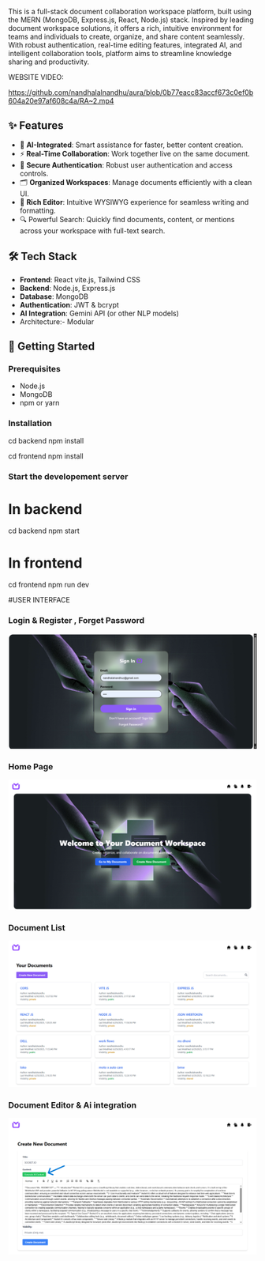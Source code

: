 

This is a full-stack document collaboration workspace platform, built using the MERN (MongoDB, Express.js, React, Node.js) stack. Inspired by leading document workspace solutions, it offers a rich, intuitive environment for teams and individuals to create, organize, and share content seamlessly. With robust authentication, real-time editing features, integrated AI, and intelligent collaboration tools, platform aims to streamline knowledge sharing and productivity.

WEBSITE VIDEO:

https://github.com/nandhalalnandhu/aura/blob/0b77eacc83accf673c0ef0b604a20e97af608c4a/RA~2.mp4

## ✨ Features

- 🧠 **AI-Integrated**: Smart assistance for faster, better content creation.
- ⚡ **Real-Time Collaboration**: Work together live on the same document.
- 🔐 **Secure Authentication**: Robust user authentication and access controls.
- 🗂️ **Organized Workspaces**: Manage documents efficiently with a clean UI.
- 📄 **Rich Editor**: Intuitive WYSIWYG experience for seamless writing and formatting.
- 🔍 Powerful Search: Quickly find documents, content, or mentions across your workspace with full-text search.

## 🛠️ Tech Stack

- **Frontend**: React vite.js, Tailwind CSS
- **Backend**: Node.js, Express.js
- **Database**: MongoDB
- **Authentication**: JWT & bcrypt
- **AI Integration**: Gemini API (or other NLP models)
- Architecture:- Modular

## 🚀 Getting Started

### Prerequisites

- Node.js
- MongoDB
- npm or yarn

### Installation

cd backend
npm install

cd frontend
npm install

### Start the developement server

# In backend

cd backend
npm start

# In frontend

cd frontend
npm run dev

#USER INTERFACE

  
### Login &  Register , Forget Password  
![image alt](https://github.com/nandhalalnandhu/aura/blob/main/signinpage.png?raw=true)

### Home Page 
![image alt](https://github.com/nandhalalnandhu/aura/blob/main/home.png?raw=true)

### Document List 
![image alt](https://github.com/nandhalalnandhu/aura/blob/main/docu-list.png?raw=true)

### Document Editor &  Ai integration

![image alt](https://github.com/nandhalalnandhu/aura/blob/main/docu-editor.png?raw=true)
